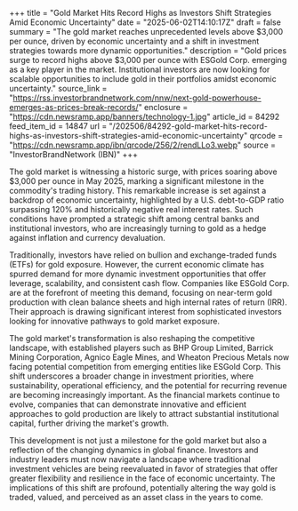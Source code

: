 +++
title = "Gold Market Hits Record Highs as Investors Shift Strategies Amid Economic Uncertainty"
date = "2025-06-02T14:10:17Z"
draft = false
summary = "The gold market reaches unprecedented levels above $3,000 per ounce, driven by economic uncertainty and a shift in investment strategies towards more dynamic opportunities."
description = "Gold prices surge to record highs above $3,000 per ounce with ESGold Corp. emerging as a key player in the market. Institutional investors are now looking for scalable opportunities to include gold in their portfolios amidst economic uncertainty."
source_link = "https://rss.investorbrandnetwork.com/nnw/next-gold-powerhouse-emerges-as-prices-break-records/"
enclosure = "https://cdn.newsramp.app/banners/technology-1.jpg"
article_id = 84292
feed_item_id = 14847
url = "/202506/84292-gold-market-hits-record-highs-as-investors-shift-strategies-amid-economic-uncertainty"
qrcode = "https://cdn.newsramp.app/ibn/qrcode/256/2/rendLLo3.webp"
source = "InvestorBrandNetwork (IBN)"
+++

<p>The gold market is witnessing a historic surge, with prices soaring above $3,000 per ounce in May 2025, marking a significant milestone in the commodity's trading history. This remarkable increase is set against a backdrop of economic uncertainty, highlighted by a U.S. debt-to-GDP ratio surpassing 120% and historically negative real interest rates. Such conditions have prompted a strategic shift among central banks and institutional investors, who are increasingly turning to gold as a hedge against inflation and currency devaluation.</p><p>Traditionally, investors have relied on bullion and exchange-traded funds (ETFs) for gold exposure. However, the current economic climate has spurred demand for more dynamic investment opportunities that offer leverage, scalability, and consistent cash flow. Companies like ESGold Corp. are at the forefront of meeting this demand, focusing on near-term gold production with clean balance sheets and high internal rates of return (IRR). Their approach is drawing significant interest from sophisticated investors looking for innovative pathways to gold market exposure.</p><p>The gold market's transformation is also reshaping the competitive landscape, with established players such as BHP Group Limited, Barrick Mining Corporation, Agnico Eagle Mines, and Wheaton Precious Metals now facing potential competition from emerging entities like ESGold Corp. This shift underscores a broader change in investment priorities, where sustainability, operational efficiency, and the potential for recurring revenue are becoming increasingly important. As the financial markets continue to evolve, companies that can demonstrate innovative and efficient approaches to gold production are likely to attract substantial institutional capital, further driving the market's growth.</p><p>This development is not just a milestone for the gold market but also a reflection of the changing dynamics in global finance. Investors and industry leaders must now navigate a landscape where traditional investment vehicles are being reevaluated in favor of strategies that offer greater flexibility and resilience in the face of economic uncertainty. The implications of this shift are profound, potentially altering the way gold is traded, valued, and perceived as an asset class in the years to come.</p>